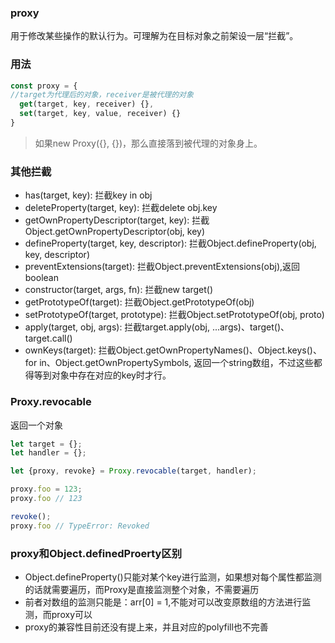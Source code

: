 ### proxy
用于修改某些操作的默认行为。可理解为在目标对象之前架设一层“拦截”。
### 用法
```js
const proxy = {
//target为代理后的对象，receiver是被代理的对象
  get(target, key, receiver) {},
  set(target, key, value, receiver) {}
}
```
> 如果new Proxy({}, {})，那么直接落到被代理的对象身上。
### 其他拦截
- has(target, key): 拦截key in obj
- deleteProperty(target, key): 拦截delete obj.key
- getOwnPropertyDescriptor(target, key): 拦截Object.getOwnPropertyDescriptor(obj, key)
- defineProperty(target, key, descriptor): 拦截Object.defineProperty(obj, key, descriptor)
- preventExtensions(target): 拦截Object.preventExtensions(obj),返回boolean
- constructor(target, args, fn): 拦截new target()
- getPrototypeOf(target): 拦截Object.getPrototypeOf(obj)
- setPrototypeOf(target, prototype): 拦截Object.setPrototypeOf(obj, proto)
- apply(target, obj, args): 拦截target.apply(obj, ...args)、target()、target.call()
- ownKeys(target): 拦截Object.getOwnPropertyNames()、Object.keys()、for in、Object.getOwnPropertySymbols, 返回一个string数组，不过这些都得等到对象中存在对应的key时才行。
### Proxy.revocable
返回一个对象
```js
let target = {};
let handler = {};

let {proxy, revoke} = Proxy.revocable(target, handler);

proxy.foo = 123;
proxy.foo // 123

revoke();
proxy.foo // TypeError: Revoked
```
### proxy和Object.definedProerty区别
- Object.defineProperty()只能对某个key进行监测，如果想对每个属性都监测的话就需要遍历，而Proxy是直接监测整个对象，不需要遍历
- 前者对数组的监测只能是：arr[0] = 1,不能对可以改变原数组的方法进行监测，而proxy可以
- proxy的兼容性目前还没有提上来，并且对应的polyfill也不完善